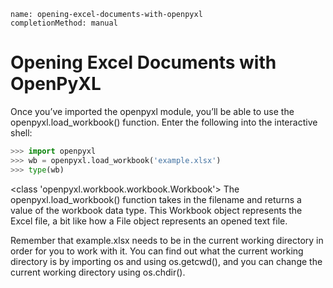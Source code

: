 ```ngMeta
name: opening-excel-documents-with-openpyxl
completionMethod: manual
```
# Opening Excel Documents with OpenPyXL
Once you’ve imported the openpyxl module, you’ll be able to use the openpyxl.load_workbook() function. Enter the following into the interactive shell:

```python
>>> import openpyxl
>>> wb = openpyxl.load_workbook('example.xlsx')
>>> type(wb)
```
<class 'openpyxl.workbook.workbook.Workbook'>
The openpyxl.load_workbook() function takes in the filename and returns a value of the workbook data type. This Workbook object represents the Excel file, a bit like how a File object represents an opened text file.

Remember that example.xlsx needs to be in the current working directory in order for you to work with it. You can find out what the current working directory is by importing os and using os.getcwd(), and you can change the current working directory using os.chdir().
